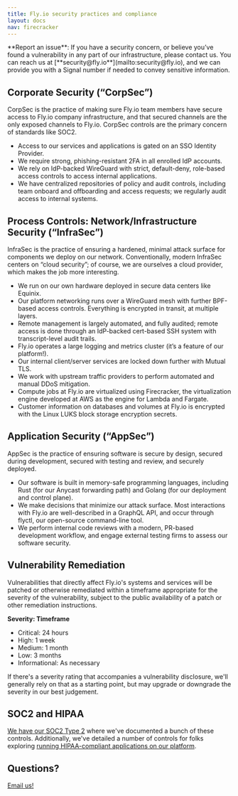 ```yaml
---
title: Fly.io security practices and compliance
layout: docs
nav: firecracker
---
```


<div class="important icon">
**Report an issue**: If you have a security concern, or believe you’ve found a vulnerability in any part of our infrastructure, please contact us. You can reach us at [**security@fly.io**](mailto:security@fly.io), and we can provide you with a Signal number if needed to convey sensitive information.
</div>

## Corporate Security (“CorpSec”)

CorpSec is the practice of making sure Fly.io team members have secure access to Fly.io company infrastructure, and that secured channels are the only exposed channels to Fly.io. CorpSec controls are the primary concern of standards like SOC2.

- Access to our services and applications is gated on an SSO Identity Provider.
- We require strong, phishing-resistant 2FA in all enrolled IdP accounts.
- We rely on IdP-backed WireGuard with strict, default-deny, role-based access controls to access internal applications.
- We have centralized repositories of policy and audit controls, including team onboard and offboarding and access requests; we regularly audit access to internal systems.

## Process Controls: Network/Infrastructure Security (“InfraSec”)

InfraSec is the practice of ensuring a hardened, minimal attack surface for components we deploy on our network. Conventionally, modern InfraSec centers on “cloud security”; of course, we are ourselves a cloud provider, which makes the job more interesting.

- We run on our own hardware deployed in secure data centers like Equinix.
- Our platform networking runs over a WireGuard mesh with further BPF-based access controls. Everything is encrypted in transit, at multiple layers.
- Remote management is largely automated, and fully audited; remote access is done through an IdP-backed cert-based SSH system with transcript-level audit trails.
- Fly.io operates a large logging and metrics cluster (it’s a feature of our platform!).
- Our internal client/server services are locked down further with Mutual TLS.
- We work with upstream traffic providers to perform automated and manual DDoS mitigation.
- Compute jobs at Fly.io are virtualized using Firecracker, the virtualization engine developed at AWS as the engine for Lambda and Fargate.
- Customer information on databases and volumes at Fly.io is encrypted with the Linux LUKS block storage encryption secrets.

## Application Security (“AppSec”)

AppSec is the practice of ensuring software is secure by design, secured during development, secured with testing and review, and securely deployed.

- Our software is built in memory-safe programming languages, including Rust (for our Anycast forwarding path) and Golang (for our deployment and control plane). 
- We make decisions that minimize our attack surface. Most interactions with Fly.io are well-described in a GraphQL API, and occur through flyctl, our open-source command-line tool.
- We perform internal code reviews with a modern, PR-based development workflow, and engage external testing firms to assess our software security.

## Vulnerability Remediation

Vulnerabilities that directly affect Fly.io's systems and services will be patched or otherwise remediated within a timeframe appropriate for the severity of the vulnerability, subject to the public availability of a patch or other remediation instructions.

**Severity: Timeframe**
* Critical:	24 hours
* High:	1 week
* Medium:		1 month
* Low: 3 months
* Informational:	As necessary

If there's a severity rating that accompanies a vulnerability disclosure, we'll generally rely on that as a starting point, but may upgrade or downgrade the severity in our best judgement.

## SOC2 and HIPAA

[We have our SOC2 Type 2](/blog/soc2-the-screenshots-will-continue-until-security-improves/) where we've documented a bunch of these controls. Additionally, we've detailed a number of controls for folks exploring [running HIPAA-compliant applications on our platform](/docs/about/healthcare).

## Questions?

[Email us!](mailto:security@fly.io)

